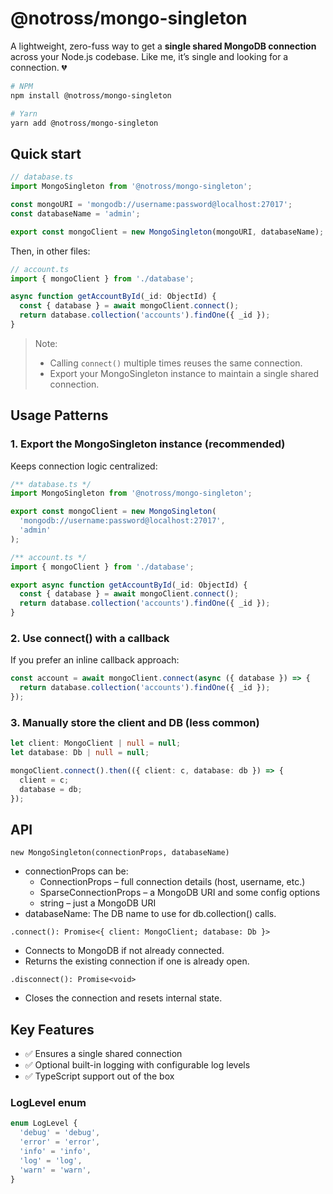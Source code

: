 # @notross/mongo-singleton

A lightweight, zero-fuss way to get a **single shared MongoDB connection** across your Node.js codebase. Like me, it’s single and looking for a connection. 💔

```bash
# NPM
npm install @notross/mongo-singleton

# Yarn
yarn add @notross/mongo-singleton
```

## Quick start

```typescript
// database.ts
import MongoSingleton from '@notross/mongo-singleton';

const mongoURI = 'mongodb://username:password@localhost:27017';
const databaseName = 'admin';

export const mongoClient = new MongoSingleton(mongoURI, databaseName);
```

Then, in other files:

```typescript
// account.ts
import { mongoClient } from './database';

async function getAccountById(_id: ObjectId) {
  const { database } = await mongoClient.connect();
  return database.collection('accounts').findOne({ _id });
}
```

> Note:
> - Calling `connect()` multiple times reuses the same connection.
> - Export your MongoSingleton instance to maintain a single shared connection.

## Usage Patterns

### 1. Export the MongoSingleton instance (recommended)

Keeps connection logic centralized:

```typescript
/** database.ts */
import MongoSingleton from '@notross/mongo-singleton';

export const mongoClient = new MongoSingleton(
  'mongodb://username:password@localhost:27017',
  'admin'
);
```

```typescript
/** account.ts */
import { mongoClient } from './database';

export async function getAccountById(_id: ObjectId) {
  const { database } = await mongoClient.connect();
  return database.collection('accounts').findOne({ _id });
}
```

### 2. Use connect() with a callback

If you prefer an inline callback approach:

```typescript
const account = await mongoClient.connect(async ({ database }) => {
  return database.collection('accounts').findOne({ _id });
});
```

### 3. Manually store the client and DB (less common)

```typescript
let client: MongoClient | null = null;
let database: Db | null = null;

mongoClient.connect().then(({ client: c, database: db }) => {
  client = c;
  database = db;
});
```

## API

`new MongoSingleton(connectionProps, databaseName)`

- connectionProps can be:
  - ConnectionProps – full connection details (host, username, etc.)
  - SparseConnectionProps – a MongoDB URI and some config options
  - string – just a MongoDB URI
- databaseName: The DB name to use for db.collection() calls.

`.connect(): Promise<{ client: MongoClient; database: Db }>`

- Connects to MongoDB if not already connected.
- Returns the existing connection if one is already open.

`.disconnect(): Promise<void>`

- Closes the connection and resets internal state.

## Key Features
- ✅ Ensures a single shared connection
- ✅ Optional built-in logging with configurable log levels
- ✅ TypeScript support out of the box

### LogLevel enum
```typescript
enum LogLevel {
  'debug' = 'debug',
  'error' = 'error',
  'info' = 'info',
  'log' = 'log',
  'warn' = 'warn',
}
```
